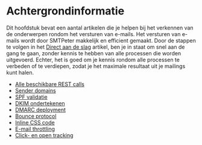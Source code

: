 # Achtergrondinformatie

Dit hoofdstuk bevat een aantal artikelen die je helpen bij het verkennen van de 
onderwerpen rondom het versturen van e-mails. Het versturen van e-mails wordt 
door SMTPeter makkelijk en efficient gemaakt. Door de stappen te volgen in het [Direct aan de slag](introduction "introductie") 
artikel, ben je in staat om snel aan de gang te gaan, zonder kennis te hebben van 
alle processen die worden uitgevoerd. Echter, het is goed om je kennis
rondom alle processen te verbeden of te verdiepen, zodat je het maximale resultaat
uit je mailings kunt halen. 

- [Alle beschikbare REST calls](all-rest-calls "Alle beschikbare REST calls")
- [Sender domains](sender-domains "Sender domains")
- [SPF validatie](spf-validation "SPF email validatie - een korte introductie")
- [DKIM ondertekenen](dkim-signing "DKIM ondertekenen")
- [DMARC deployment](dmarc-deployment "DMARC deployment")
- [Bounce protocol](bounce-handling "Bounce protocol")
- [Inline CSS code](inline-css "Inline CSS")
- [E-mail throttling](email-throttling "Email throttling")
- [Click- en open tracking](statistics "Click- en open tracking")
